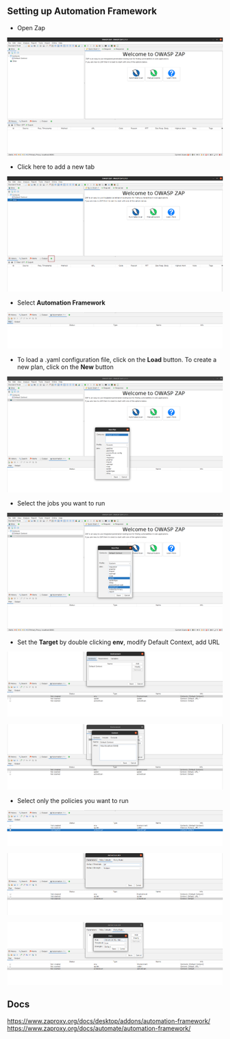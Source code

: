 ## Setting up Automation Framework

- Open Zap

![](./img/6.png)

- Click here to add a new tab

![](./img/11.png)

- Select **Automation Framework**

![](./img/12.png)

- To load a .yaml configuration file, click on the **Load** button. To create a new plan, click on the **New** button

![](./img/13.png)

- Select the jobs you want to run

![](./img/14.png)

- Set the **Target** by double clicking **env**, modify Default Context, add URL

![](./img/15.png)

![](./img/16.png)

- Select only the policies you want to run

![](./img/17.png)

![](./img/18.png)

![](./img/19.png)

## Docs

https://www.zaproxy.org/docs/desktop/addons/automation-framework/
https://www.zaproxy.org/docs/automate/automation-framework/
